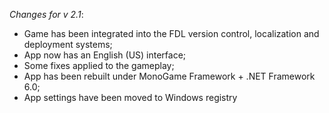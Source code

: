 _Changes for v 2.1_:
- Game has been integrated into the FDL version control, localization and deployment systems;
- App now has an English (US) interface;
- Some fixes applied to the gameplay;
- App has been rebuilt under MonoGame Framework + .NET Framework 6.0;
- App settings have been moved to Windows registry
